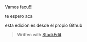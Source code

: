 
Vamos facu!!!

te espero aca

esta edicion es desde el propio Github


> Written with [StackEdit](https://stackedit.io/).
<!--stackedit_data:
eyJoaXN0b3J5IjpbLTIxMzAwNjgzMiwyMDg3NjU1NzA5XX0=
-->
